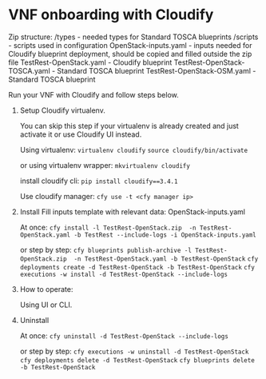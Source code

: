 

VNF onboarding with Cloudify
============================

Zip structure:
/types - needed types for Standard TOSCA blueprints
/scripts - scripts used in configuration
OpenStack-inputs.yaml - inputs needed for Cloudify blueprint deployment, should be copied and filled outside the zip file 
TestRest-OpenStack.yaml - Cloudify blueprint
TestRest-OpenStack-TOSCA.yaml - Standard TOSCA blueprint
TestRest-OpenStack-OSM.yaml - Standard TOSCA blueprint


Run your VNF with Cloudify and follow steps below.

1. Setup Cloudify virtualenv.
   
    You can skip this step if your virtualenv is already created and just activate it or use Cloudify UI instead.
    
    Using virtualenv:
    `virtualenv cloudify`
    `source cloudify/bin/activate`
    
    or using virtualenv wrapper:
    `mkvirtualenv cloudify`
    
    install cloudify cli:
    `pip install cloudify==3.4.1`
    
    Use cloudify manager:
    `cfy use -t <cfy manager ip>`

2. Install
    Fill inputs template with relevant data: OpenStack-inputs.yaml
    
    At once:
    `cfy install -l TestRest-OpenStack.zip  -n TestRest-OpenStack.yaml -b TestRest --include-logs -i OpenStack-inputs.yaml`
    
    or step by step:
    `cfy blueprints publish-archive -l TestRest-OpenStack.zip  -n TestRest-OpenStack.yaml -b TestRest-OpenStack`
    `cfy deployments create -d TestRest-OpenStack -b TestRest-OpenStack`
    `cfy executions -w install -d TestRest-OpenStack --include-logs`

3. How to operate:

    Using UI or CLI. <information>
   
4. Uninstall 

    At once:
    `cfy uninstall -d TestRest-OpenStack --include-logs`
    
    or step by step:
    `cfy executions -w uninstall -d TestRest-OpenStack`
    `cfy deployments delete -d TestRest-OpenStack`
    `cfy blueprints delete -b TestRest-OpenStack`

